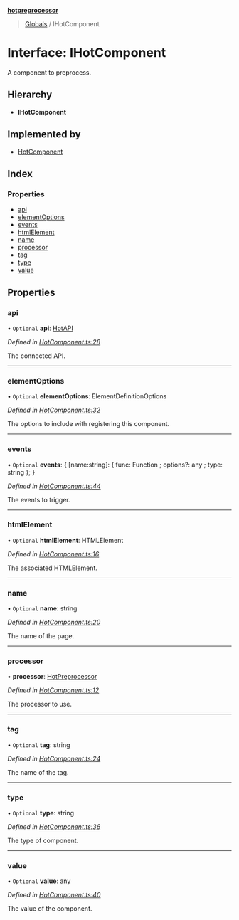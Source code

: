 **[hotpreprocessor](../README.md)**

> [Globals](../globals.md) / IHotComponent

# Interface: IHotComponent

A component to preprocess.

## Hierarchy

* **IHotComponent**

## Implemented by

* [HotComponent](../classes/hotcomponent.md)

## Index

### Properties

* [api](ihotcomponent.md#api)
* [elementOptions](ihotcomponent.md#elementoptions)
* [events](ihotcomponent.md#events)
* [htmlElement](ihotcomponent.md#htmlelement)
* [name](ihotcomponent.md#name)
* [processor](ihotcomponent.md#processor)
* [tag](ihotcomponent.md#tag)
* [type](ihotcomponent.md#type)
* [value](ihotcomponent.md#value)

## Properties

### api

• `Optional` **api**: [HotAPI](../classes/hotapi.md)

*Defined in [HotComponent.ts:28](https://github.com/OurFreeLight/HotPreprocessor/blob/086eb28/src/HotComponent.ts#L28)*

The connected API.

___

### elementOptions

• `Optional` **elementOptions**: ElementDefinitionOptions

*Defined in [HotComponent.ts:32](https://github.com/OurFreeLight/HotPreprocessor/blob/086eb28/src/HotComponent.ts#L32)*

The options to include with registering this component.

___

### events

• `Optional` **events**: { [name:string]: { func: Function ; options?: any ; type: string  };  }

*Defined in [HotComponent.ts:44](https://github.com/OurFreeLight/HotPreprocessor/blob/086eb28/src/HotComponent.ts#L44)*

The events to trigger.

___

### htmlElement

• `Optional` **htmlElement**: HTMLElement

*Defined in [HotComponent.ts:16](https://github.com/OurFreeLight/HotPreprocessor/blob/086eb28/src/HotComponent.ts#L16)*

The associated HTMLElement.

___

### name

• `Optional` **name**: string

*Defined in [HotComponent.ts:20](https://github.com/OurFreeLight/HotPreprocessor/blob/086eb28/src/HotComponent.ts#L20)*

The name of the page.

___

### processor

•  **processor**: [HotPreprocessor](../classes/hotpreprocessor.md)

*Defined in [HotComponent.ts:12](https://github.com/OurFreeLight/HotPreprocessor/blob/086eb28/src/HotComponent.ts#L12)*

The processor to use.

___

### tag

• `Optional` **tag**: string

*Defined in [HotComponent.ts:24](https://github.com/OurFreeLight/HotPreprocessor/blob/086eb28/src/HotComponent.ts#L24)*

The name of the tag.

___

### type

• `Optional` **type**: string

*Defined in [HotComponent.ts:36](https://github.com/OurFreeLight/HotPreprocessor/blob/086eb28/src/HotComponent.ts#L36)*

The type of component.

___

### value

• `Optional` **value**: any

*Defined in [HotComponent.ts:40](https://github.com/OurFreeLight/HotPreprocessor/blob/086eb28/src/HotComponent.ts#L40)*

The value of the component.
